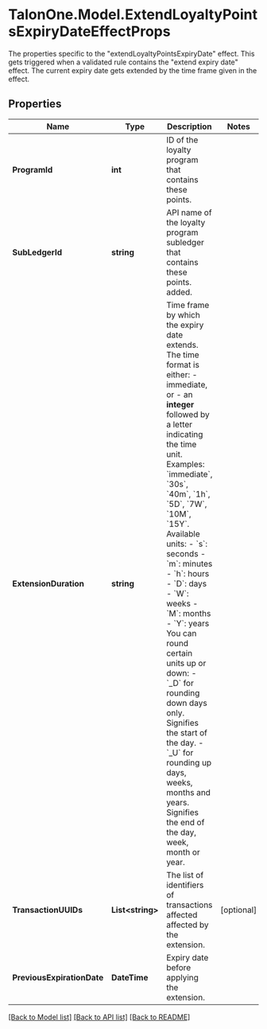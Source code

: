 # TalonOne.Model.ExtendLoyaltyPointsExpiryDateEffectProps
The properties specific to the \"extendLoyaltyPointsExpiryDate\" effect. This gets triggered when a validated rule contains the \"extend expiry date\" effect. The current expiry date gets extended by the time frame given in the effect. 
## Properties

Name | Type | Description | Notes
------------ | ------------- | ------------- | -------------
**ProgramId** | **int** | ID of the loyalty program that contains these points. | 
**SubLedgerId** | **string** | API name of the loyalty program subledger that contains these points. added. | 
**ExtensionDuration** | **string** | Time frame by which the expiry date extends.  The time format is either: - immediate, or - an **integer** followed by a letter indicating the time unit.  Examples: &#x60;immediate&#x60;, &#x60;30s&#x60;, &#x60;40m&#x60;, &#x60;1h&#x60;, &#x60;5D&#x60;, &#x60;7W&#x60;, &#x60;10M&#x60;, &#x60;15Y&#x60;.  Available units:  - &#x60;s&#x60;: seconds - &#x60;m&#x60;: minutes - &#x60;h&#x60;: hours - &#x60;D&#x60;: days - &#x60;W&#x60;: weeks - &#x60;M&#x60;: months - &#x60;Y&#x60;: years  You can round certain units up or down: - &#x60;_D&#x60; for rounding down days only. Signifies the start of the day. - &#x60;_U&#x60; for rounding up days, weeks, months and years. Signifies the end of the day, week, month or year.  | 
**TransactionUUIDs** | **List&lt;string&gt;** | The list of identifiers of transactions affected affected by the extension. | [optional] 
**PreviousExpirationDate** | **DateTime** | Expiry date before applying the extension. | 

[[Back to Model list]](../README.md#documentation-for-models) [[Back to API list]](../README.md#documentation-for-api-endpoints) [[Back to README]](../README.md)

